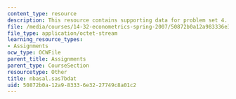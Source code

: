 ```yaml
---
content_type: resource
description: This resource contains supporting data for problem set 4.
file: /media/courses/14-32-econometrics-spring-2007/50872b0a12a983336e3227749c8a01c2_nbasal.sas7bdat
file_type: application/octet-stream
learning_resource_types:
- Assignments
ocw_type: OCWFile
parent_title: Assignments
parent_type: CourseSection
resourcetype: Other
title: nbasal.sas7bdat
uid: 50872b0a-12a9-8333-6e32-27749c8a01c2
---
```

